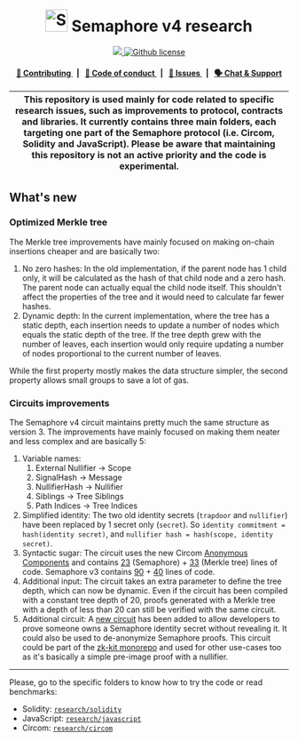 <p align="center">
    <h1 align="center">
        <picture>
            <source media="(prefers-color-scheme: dark)" srcset="https://github.com/semaphore-protocol/website/blob/main/static/img/semaphore-icon-dark.svg">
            <source media="(prefers-color-scheme: light)" srcset="https://github.com/semaphore-protocol/website/blob/main/static/img/semaphore-icon.svg">
            <img width="40" alt="Semaphore icon." src="https://github.com/semaphore-protocol/website/blob/main/static/img/semaphore-icon.svg">
        </picture>
        Semaphore v4 research
    </h1>
</p>

<p align="center">
    <a href="https://github.com/semaphore-protocol" target="_blank">
        <img src="https://img.shields.io/badge/project-Semaphore-blue.svg?style=flat-square">
    </a>
    <a href="https://github.com/semaphore-protocol/research/blob/main/LICENSE">
        <img alt="Github license" src="https://img.shields.io/github/license/semaphore-protocol/research.svg?style=flat-square">
    </a>
</p>

<div align="center">
    <h4>
        <a href="./CONTRIBUTING.md">
            👥 Contributing
        </a>
        <span>&nbsp;&nbsp;|&nbsp;&nbsp;</span>
        <a href="./CODE_OF_CONDUCT.md">
            🤝 Code of conduct
        </a>
        <span>&nbsp;&nbsp;|&nbsp;&nbsp;</span>
        <a href="https://github.com/semaphore-protocol/research/issues/new/choose">
            🔎 Issues
        </a>
        <span>&nbsp;&nbsp;|&nbsp;&nbsp;</span>
        <a href="https://semaphore.pse.dev/discord">
            🗣️ Chat &amp; Support
        </a>
    </h4>
</div>

| This repository is used mainly for code related to specific research issues, such as improvements to protocol, contracts and libraries. It currently contains three main folders, each targeting one part of the Semaphore protocol (i.e. Circom, Solidity and JavaScript). Please be aware that maintaining this repository is not an active priority and the code is experimental. |
| ------------------------------------------------------------------------------------------------------------------------------------------------------------------------------------------------------------------------------------------------------------------------------------------------------------------------------------------------------------------------------------ |

## What's new

### Optimized Merkle tree

The Merkle tree improvements have mainly focused on making on-chain insertions cheaper and are basically two:

1. No zero hashes: In the old implementation, if the parent node has 1 child only, it will be calculated as the hash of that child node and a zero hash. The parent node can actually equal the child node itself. This shouldn't affect the properties of the tree and it would need to
   calculate far fewer hashes.
2. Dynamic depth: In the current implementation, where the tree has a static depth, each insertion needs to update a number of nodes which equals the static depth of the tree. If the tree depth grew with the number of leaves, each insertion would only require updating a number of nodes proportional to the current number of leaves.

While the first property mostly makes the data structure simpler, the second property allows small groups to save a lot of gas.

### Circuits improvements

The Semaphore v4 circuit maintains pretty much the same structure as version 3. The improvements have mainly focused on making them neater and less complex and are basically 5:

1. Variable names:
    1. External Nullifier → Scope
    2. SignalHash → Message
    3. NullifierHash → Nullifier
    4. Siblings → Tree Siblings
    5. Path Indices → Tree Indices
2. Simplified identity: The two old identity secrets (`trapdoor` and `nullifier`) have been replaced by 1 secret only (`secret`). So `identity commitment = hash(identity secret)`, and `nullifier hash = hash(scope, identity secret)`.
3. Syntactic sugar: The circuit uses the new Circom [Anonymous Components](https://docs.circom.io/circom-language/anonymous-components-and-tuples/#anonymous-components) and contains [23](https://github.com/semaphore-protocol/research/blob/main/circom/semaphore-v4/index.circom) (Semaphore) + [33](https://github.com/semaphore-protocol/research/blob/main/circom/merkle-tree/index.circom) (Merkle tree) lines of code. Semaphore v3 contains [90](https://github.com/semaphore-protocol/semaphore/blob/main/packages/circuits/semaphore.circom) + [40](https://github.com/semaphore-protocol/semaphore/blob/main/packages/circuits/tree.circom) lines of code.
4. Additional input: The circuit takes an extra parameter to define the tree depth, which can now be dynamic. Even if the circuit has been compiled with a constant tree depth of 20, proofs generated with a Merkle tree with a depth of less than 20 can still be verified with the same circuit.
5. Additional circuit: A [new circuit](https://github.com/semaphore-protocol/research/blob/main/circom/poseidon-proof/index.circom) has been added to allow developers to prove someone owns a Semaphore identity secret without revealing it. It could also be used to de-anonymize Semaphore proofs. This circuit could be part of the [zk-kit monorepo](https://github.com/privacy-scaling-explorations/zk-kit) and used for other use-cases too as it's basically a simple pre-image proof with a nullifier.

---

Please, go to the specific folders to know how to try the code or read benchmarks:

-   Solidity: [`research/solidity`](/solidity)
-   JavaScript: [`research/javascript`](/javascript)
-   Circom: [`research/circom`](/circom)
